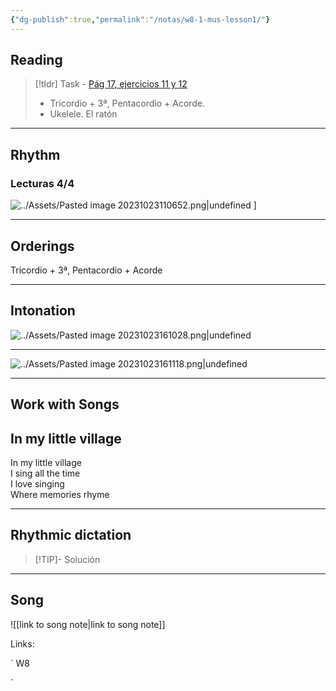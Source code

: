 ```yaml
---
{"dg-publish":true,"permalink":"/notas/w8-1-mus-lesson1/"}
---
```


## Reading



> [!tldr] Task
	- [Pág 17, ejercicios 11 y 12](https://www.blinklearning.com/v/1698317425/theme_tmpux/launch.php?theme=tmpux#activity/4239478/65132310/421303490)
> -  Tricordio + 3ª, Pentacordio + Acorde.
> - Ukelele. El ratón

---

## Rhythm

### Lecturas 4/4
 
  ![../Assets/Pasted image 20231023110652.png|undefined](/img/user/Assets/Pasted%20image%2020231023110652.png) ]

---

## Orderings

Tricordio + 3ª, Pentacordio + Acorde

---

## Intonation

 ![../Assets/Pasted image 20231023161028.png|undefined](/img/user/Assets/Pasted%20image%2020231023161028.png) 

---

 ![../Assets/Pasted image 20231023161118.png|undefined](/img/user/Assets/Pasted%20image%2020231023161118.png) 

---

## Work with Songs


<div class="transclusion internal-embed is-loaded"><div class="markdown-embed">



## In my little village

In my little village \
I sing all the time \
I love singing \
Where memories rhyme 


</div></div>


---

## Rhythmic dictation



> [!TIP]- Solución
><div id="paper"></div>
><script> document.addEventListener("DOMContentLoaded", function() { window.ABCJS.renderAbc("paper", "X:1\nT:Dictado Ritmico\nM:4/4\nG2 z G G | G z2 G2 | G4 z4 | G2 G G2 ||\n"); }); </script>
>

---

## Song

![[link to song note\|link to song note]]

Links: 

`
 W8           
 

`

